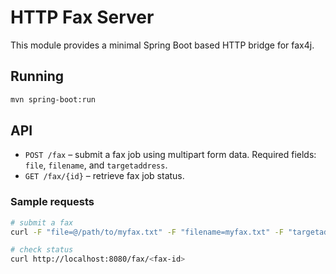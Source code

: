 # HTTP Fax Server

This module provides a minimal Spring Boot based HTTP bridge for fax4j.

## Running

```bash
mvn spring-boot:run
```

## API

* `POST /fax` – submit a fax job using multipart form data. Required fields: `file`, `filename`, and `targetaddress`.
* `GET /fax/{id}` – retrieve fax job status.

### Sample requests

```bash
# submit a fax
curl -F "file=@/path/to/myfax.txt" -F "filename=myfax.txt" -F "targetaddress=555-555" http://localhost:8080/fax

# check status
curl http://localhost:8080/fax/<fax-id>
```
